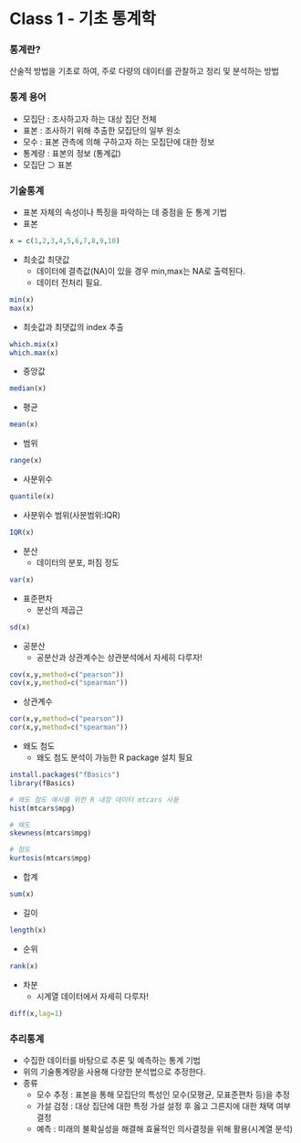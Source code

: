 # Class 1 - 기초 통계학

### 통계란?

산술적 방법을 기초로 하여, 주로 다량의 데이터를 관찰하고 정리 및 분석하는 방법

### 통계 용어

- 모집단 : 조사하고자 하는 대상 집단 전체
- 표본 : 조사하기 위해 추출한 모집단의 일부 원소
- 모수 : 표본 관측에 의해 구하고자 하는 모집단에 대한 정보
- 통계량 : 표본의 정보 (통계값)
- 모집단 ⊃ 표본

### 기술통계

- 표본 자체의 속성이나 특징을 파악하는 데 중점을 둔 통계 기법
- 표본
```r
x = c(1,2,3,4,5,6,7,8,9,10)
```

- 최솟값 최댓값
    - 데이터에 결측값(NA)이 있을 경우 min,max는 NA로 출력된다.
    - 데이터 전처리 필요.
```r
min(x)
max(x)
```

- 최솟값과 최댓값의 index 추출
```r
which.mix(x)
which.max(x)
```

- 중앙값
```r
median(x)
```

- 평균
```r
mean(x)
```

- 범위
```r
range(x)
```

- 사분위수
```r
quantile(x)
```

- 사분위수 범위(사분범위:IQR)
```r
IQR(x)
```

- 분산
    - 데이터의 분포, 퍼짐 정도
```r
var(x)
```

- 표준편차
    - 분산의 제곱근
```r
sd(x)
```

- 공분산
    - 공분산과 상관계수는 상관분석에서 자세히 다루자!
```r
cov(x,y,method=c("pearson"))
cov(x,y,method=c("spearman"))
```

- 상관계수
```r
cor(x,y,method=c("pearson"))
cor(x,y,method=c("spearman"))
```

- 왜도 첨도
    - 왜도 첨도 분석이 가능한 R package 설치 필요
```r
install.packages("fBasics")
library(fBasics)

# 왜도 첨도 예시를 위한 R 내장 데이터 mtcars 사용
hist(mtcars$mpg)

# 왜도
skewness(mtcars$mpg)

# 첨도
kurtosis(mtcars$mpg)
```

- 합계
```r
sum(x)
```

- 길이
```r
length(x)
```

- 순위
```r
rank(x)
```

- 차분
    - 시계열 데이터에서 자세히 다루자!
```r
diff(x,lag=1)
```

### 추리통계

- 수집한 데이터를 바탕으로 추론 및 예측하는 통계 기법
- 위의 기술통계량을 사용해 다양한 분석법으로 추정한다.
- 종류
    - 모수 추정 : 표본을 통해 모집단의 특성인 모수(모평균, 모표준편차 등)을 추정
    - 가설 검정 : 대상 집단에 대한 특정 가설 설정 후 옳고 그른지에 대한 채택 여부 결정
    - 예측 : 미래의 불확실성을 해결해 효율적인 의사결정을 위해 활용(시계열 분석)